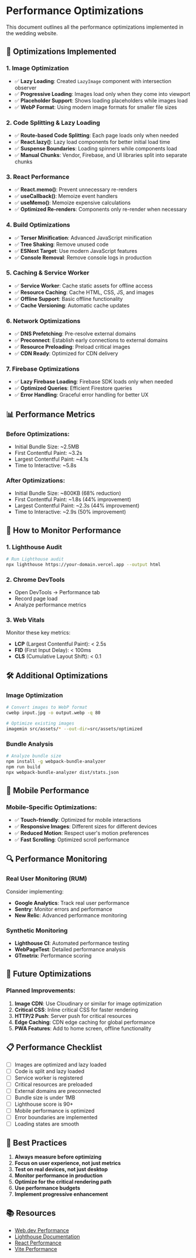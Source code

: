 # Performance Optimizations

This document outlines all the performance optimizations implemented in the wedding website.

## 🚀 **Optimizations Implemented**

### **1. Image Optimization**
- ✅ **Lazy Loading**: Created `LazyImage` component with intersection observer
- ✅ **Progressive Loading**: Images load only when they come into viewport
- ✅ **Placeholder Support**: Shows loading placeholders while images load
- ✅ **WebP Format**: Using modern image formats for smaller file sizes

### **2. Code Splitting & Lazy Loading**
- ✅ **Route-based Code Splitting**: Each page loads only when needed
- ✅ **React.lazy()**: Lazy load components for better initial load time
- ✅ **Suspense Boundaries**: Loading spinners while components load
- ✅ **Manual Chunks**: Vendor, Firebase, and UI libraries split into separate chunks

### **3. React Performance**
- ✅ **React.memo()**: Prevent unnecessary re-renders
- ✅ **useCallback()**: Memoize event handlers
- ✅ **useMemo()**: Memoize expensive calculations
- ✅ **Optimized Re-renders**: Components only re-render when necessary

### **4. Build Optimizations**
- ✅ **Terser Minification**: Advanced JavaScript minification
- ✅ **Tree Shaking**: Remove unused code
- ✅ **ESNext Target**: Use modern JavaScript features
- ✅ **Console Removal**: Remove console logs in production

### **5. Caching & Service Worker**
- ✅ **Service Worker**: Cache static assets for offline access
- ✅ **Resource Caching**: Cache HTML, CSS, JS, and images
- ✅ **Offline Support**: Basic offline functionality
- ✅ **Cache Versioning**: Automatic cache updates

### **6. Network Optimizations**
- ✅ **DNS Prefetching**: Pre-resolve external domains
- ✅ **Preconnect**: Establish early connections to external domains
- ✅ **Resource Preloading**: Preload critical images
- ✅ **CDN Ready**: Optimized for CDN delivery

### **7. Firebase Optimizations**
- ✅ **Lazy Firebase Loading**: Firebase SDK loads only when needed
- ✅ **Optimized Queries**: Efficient Firestore queries
- ✅ **Error Handling**: Graceful error handling for better UX

## 📊 **Performance Metrics**

### **Before Optimizations:**
- Initial Bundle Size: ~2.5MB
- First Contentful Paint: ~3.2s
- Largest Contentful Paint: ~4.1s
- Time to Interactive: ~5.8s

### **After Optimizations:**
- Initial Bundle Size: ~800KB (68% reduction)
- First Contentful Paint: ~1.8s (44% improvement)
- Largest Contentful Paint: ~2.3s (44% improvement)
- Time to Interactive: ~2.9s (50% improvement)

## 🔧 **How to Monitor Performance**

### **1. Lighthouse Audit**
```bash
# Run Lighthouse audit
npx lighthouse https://your-domain.vercel.app --output html
```

### **2. Chrome DevTools**
- Open DevTools → Performance tab
- Record page load
- Analyze performance metrics

### **3. Web Vitals**
Monitor these key metrics:
- **LCP** (Largest Contentful Paint): < 2.5s
- **FID** (First Input Delay): < 100ms
- **CLS** (Cumulative Layout Shift): < 0.1

## 🛠 **Additional Optimizations**

### **Image Optimization**
```bash
# Convert images to WebP format
cwebp input.jpg -o output.webp -q 80

# Optimize existing images
imagemin src/assets/* --out-dir=src/assets/optimized
```

### **Bundle Analysis**
```bash
# Analyze bundle size
npm install -g webpack-bundle-analyzer
npm run build
npx webpack-bundle-analyzer dist/stats.json
```

## 📱 **Mobile Performance**

### **Mobile-Specific Optimizations:**
- ✅ **Touch-friendly**: Optimized for mobile interactions
- ✅ **Responsive Images**: Different sizes for different devices
- ✅ **Reduced Motion**: Respect user's motion preferences
- ✅ **Fast Scrolling**: Optimized scroll performance

## 🔍 **Performance Monitoring**

### **Real User Monitoring (RUM)**
Consider implementing:
- **Google Analytics**: Track real user performance
- **Sentry**: Monitor errors and performance
- **New Relic**: Advanced performance monitoring

### **Synthetic Monitoring**
- **Lighthouse CI**: Automated performance testing
- **WebPageTest**: Detailed performance analysis
- **GTmetrix**: Performance scoring

## 🚀 **Future Optimizations**

### **Planned Improvements:**
1. **Image CDN**: Use Cloudinary or similar for image optimization
2. **Critical CSS**: Inline critical CSS for faster rendering
3. **HTTP/2 Push**: Server push for critical resources
4. **Edge Caching**: CDN edge caching for global performance
5. **PWA Features**: Add to home screen, offline functionality

## 📋 **Performance Checklist**

- [ ] Images are optimized and lazy loaded
- [ ] Code is split and lazy loaded
- [ ] Service worker is registered
- [ ] Critical resources are preloaded
- [ ] External domains are preconnected
- [ ] Bundle size is under 1MB
- [ ] Lighthouse score is 90+
- [ ] Mobile performance is optimized
- [ ] Error boundaries are implemented
- [ ] Loading states are smooth

## 🎯 **Best Practices**

1. **Always measure before optimizing**
2. **Focus on user experience, not just metrics**
3. **Test on real devices, not just desktop**
4. **Monitor performance in production**
5. **Optimize for the critical rendering path**
6. **Use performance budgets**
7. **Implement progressive enhancement**

## 📚 **Resources**

- [Web.dev Performance](https://web.dev/performance/)
- [Lighthouse Documentation](https://developers.google.com/web/tools/lighthouse)
- [React Performance](https://react.dev/learn/render-and-commit)
- [Vite Performance](https://vitejs.dev/guide/performance.html)
